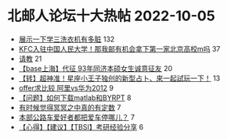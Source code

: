 # 北邮人论坛十大热帖 2022-10-05

- [展示一下学三洗衣机有多脏](https://bbs.byr.cn/article/Picture/3330397) 132
- [KFC入驻中国人民大学！那我邮有机会拿下第一家北京高校m吗](https://bbs.byr.cn/article/Food/521808) 37
- [请教](https://bbs.byr.cn/article/Talking/6366517) 21
- [【base上海】代征 93年同济本硕女生诚意征友](https://bbs.byr.cn/article/Friends/2031108) 20
- [【转】超神准！星座小王子独创的新型占卜、來一起試玩一下！](https://bbs.byr.cn/article/Constellations/326533) 13
- [offer求比较 阿里vs华为2012](https://bbs.byr.cn/article/Job/2146175) 9
- [【问题】如何下载matlab和BYRPT](https://bbs.byr.cn/article/Matlab/13475) 8
- [有时候觉得冥冥之中真的有定数](https://bbs.byr.cn/article/Feeling/3193894) 7
- [本部公路车爱好者都把爱车停哪儿？](https://bbs.byr.cn/article/Cycling/174053) 7
- [【心得】【建议】【TBSI】考研经验分享](https://bbs.byr.cn/article/AimGraduate/1220312) 6


